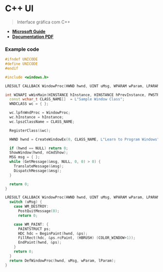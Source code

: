 # C++ UI

> Interface gráfica com C++

- [**Microsoft Guide**](https://learn.microsoft.com/en-us/windows/win32/learnwin32/your-first-windows-program)
- [**Documentation PDF**](https://learn.microsoft.com/pdf?url=https%3A%2F%2Flearn.microsoft.com%2Fen-us%2Fwindows%2Fwin32%2Flearnwin32%2Ftoc.json)

### Example code

```cpp
#ifndef UNICODE
#define UNICODE
#endif 

#include <windows.h>

LRESULT CALLBACK WindowProc(HWND hwnd, UINT uMsg, WPARAM wParam, LPARAM lParam);

int WINAPI wWinMain(HINSTANCE hInstance, HINSTANCE hPrevInstance, PWSTR pCmdLine, int nCmdShow) {
  const wchar_t CLASS_NAME[]  = L"Sample Window Class";
  WNDCLASS wc = { };

  wc.lpfnWndProc = WindowProc;
  wc.hInstance = hInstance;
  wc.lpszClassName = CLASS_NAME;

  RegisterClass(&wc);

  HWND hwnd = CreateWindowEx(0, CLASS_NAME, L"Learn to Program Windows", WS_OVERLAPPEDWINDOW, CW_USEDEFAULT, CW_USEDEFAULT, CW_USEDEFAULT, CW_USEDEFAULT, NULL, NULL, hInstance, NULL);

  if (hwnd == NULL) return 0;
  ShowWindow(hwnd, nCmdShow);
  MSG msg = { };
  while (GetMessage(&msg, NULL, 0, 0) > 0) {
    TranslateMessage(&msg);
    DispatchMessage(&msg);
  }

  return 0;
}

LRESULT CALLBACK WindowProc(HWND hwnd, UINT uMsg, WPARAM wParam, LPARAM lParam) {
  switch (uMsg) {
    case WM_DESTROY:
      PostQuitMessage(0);
      return 0;

    case WM_PAINT: {
      PAINTSTRUCT ps;
      HDC hdc = BeginPaint(hwnd, &ps);
      FillRect(hdc, &ps.rcPaint, (HBRUSH) (COLOR_WINDOW+1));
      EndPaint(hwnd, &ps);
    }
    return 0;
  }
  return DefWindowProc(hwnd, uMsg, wParam, lParam);
}
```